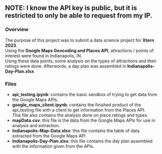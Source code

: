 ## NOTE: I know the API key is public, but it is restricted to only be able to request from my IP.

### Overview
The purpose of this project was to submit a data science project for **Xtern 2023**.  
Using the **Google Maps Geocoding and Places API**, attractions / points of interest were found in Indianapolis, IN.  
Using these data points, some analysis on the types of attractions and their ratings were done.
Afterwords, a day plan was assembled in **Indianapolis-Day-Plan.xlsx**

### Files
* **api_testing.ipynb**: contains the basic sandbox of trying to get data from the Google Maps APIs.
* **google_maps_client.ipynb**: contains the finished product of the api_testing file with a client to get information from the Places API.  
This file also contains the analysis done on place ratings and types.
* **mapData.csv**: this file is the data from the Google Maps APIs for use in analysis and extraction.
* **Indianapolis-Map-Data.xlsx**: this file contains the table of data extracted from the Google Maps API
* **Indianapolis-Day-Plan.xlsx**: this file contains the day plan assembled with the information given from the APIs.
